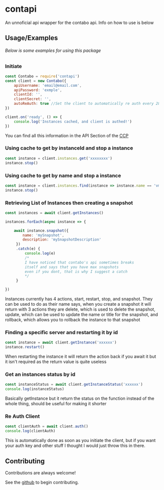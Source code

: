 
# contapi

An unnoficial api wrapper for the contabo api. Info on how to use is below

## Usage/Examples

###### Below is some examples for using this package

### Initiate
```javascript
const Contabo = require('contapi')
const client = new Contabo({
    apiUsername: 'email@email.com',
    apiPassword: 'exmple',
    clientId: '',
    clientSecret: '',
    autoReAuth: true //Set the client to automatically re auth every 285 seconds, or let you manually auth the client with .auth(). Keep in mind, contabo api authorization expires about every 290 seconds. It is reccomended to keep active
})

client.on('ready', () => {
    console.log('Instances cached, and client is authed!')
})
```

You can find all this information in the API Section of the [CCP](https://my.contabo.com/api/details)

### Using cache to get by instanceId and stop a instance
```javascript
const instance = client.instances.get('xxxxxxxx')
instance.stop()
```

### Using cache to get by name and stop a instance
```javascript
const instance = client.instances.find(instance => instance.name == 'vmiXXXXXXX')
instance.stop()
```

### Retrieving List of Instances then creating a snapshot
```javascript
const instances = await client.getInstances()

instances.forEach(async instance => {

    await instance.snapshot({
        name: 'mySnapshot',
        description: 'mySnapshotDescription'
     })
     .catch(e) {
         console.log(e)
         /*
         I have noticed that contabo's api sometimes breaks
         itself and says that you have max snapshots
         even if you dont, that is why I suggest a catch
         */
     }

})
```

Instances currently has 4 actions, start, restart, stop, and snapshot. They can be used to do as their name says, when you create a snapshot it will return with 3 actions they are delete, which is used to delete the snapshot, update, which can be used to update the name or title for the snapshot, and rollback, which allows you to rollback the instance to that snapshot

### Finding a specific server and restarting it by id
```javascript
const instance = await client.getInstance('xxxxxx')
instance.restart() 


```

When restarting the instance it will return the action back if you await it but it isn't required as the return value is quite useless

### Get an instances status by id
```javascript
const instanceStatus = await client.getInstanceStatus('xxxxxx')
console.log(instanceStatus)

```

Basically getInstance but it return the status on the function instead of the whole thing, should be useful for making it shorter

### Re Auth Client
```javascript
const clientAuth = await client.auth()
console.log(clientAuth)
```

This is automatically done as soon as you initiate the client, but if you want your auth key and other stuff I thought I would just throw this in there.
## Contributing

Contributions are always welcome!

See the [github](https://github.com/ArDevy/contabo) to begin contributing.

